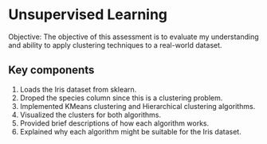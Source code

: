 # Unsupervised Learning

Objective:
The objective of this assessment is to evaluate my understanding and ability to apply clustering techniques to a real-world dataset.

## Key components
1. Loads the Iris dataset from sklearn.
2. Droped the species column since this is a clustering problem.
3. Implemented KMeans clustering and Hierarchical clustering algorithms.
4. Visualized the clusters for both algorithms.
5. Provided brief descriptions of how each algorithm works.
6. Explained why each algorithm might be suitable for the Iris dataset.


